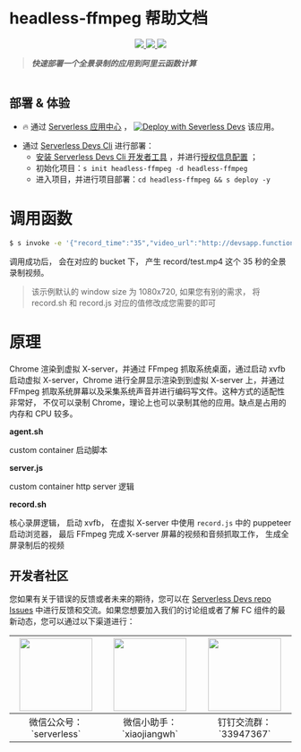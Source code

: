 # headless-ffmpeg 帮助文档

<p align="center" class="flex justify-center">
    <a href="https://www.serverless-devs.com" class="ml-1">
    <img src="http://editor.devsapp.cn/icon?package=headless-ffmpeg&type=packageType">
  </a>
  <a href="http://www.devsapp.cn/details.html?name=headless-ffmpeg" class="ml-1">
    <img src="http://editor.devsapp.cn/icon?package=headless-ffmpeg&type=packageVersion">
  </a>
  <a href="http://www.devsapp.cn/details.html?name=headless-ffmpeg" class="ml-1">
    <img src="http://editor.devsapp.cn/icon?package=headless-ffmpeg&type=packageDownload">
  </a>
</p>

<description>

> ***快速部署一个全景录制的应用到阿里云函数计算***

</description>

<table>

</table>

<codepre id="codepre">

</codepre>

<deploy>

## 部署 & 体验

<appcenter>

- :fire: 通过 [Serverless 应用中心](https://fcnext.console.aliyun.com/applications/create?template=headless-ffmpeg) ，
[![Deploy with Severless Devs](https://img.alicdn.com/imgextra/i1/O1CN01w5RFbX1v45s8TIXPz_!!6000000006118-55-tps-95-28.svg)](https://fcnext.console.aliyun.com/applications/create?template=headless-ffmpeg)  该应用。 

</appcenter>

- 通过 [Serverless Devs Cli](https://www.serverless-devs.com/serverless-devs/install) 进行部署：
    - [安装 Serverless Devs Cli 开发者工具](https://www.serverless-devs.com/serverless-devs/install) ，并进行[授权信息配置](https://www.serverless-devs.com/fc/config) ；
    - 初始化项目：`s init headless-ffmpeg -d headless-ffmpeg`   
    - 进入项目，并进行项目部署：`cd headless-ffmpeg && s deploy -y`

</deploy>

<appdetail id="flushContent">

# 调用函数

``` bash
$ s invoke -e '{"record_time":"35","video_url":"http://devsapp.functioncompute.com/video/a.mp4","output_file":"record/test.mp4"}'
```

调用成功后， 会在对应的 bucket 下， 产生 record/test.mp4 这个 35 秒的全景录制视频。

> 该示例默认的 window size 为 1080x720, 如果您有别的需求， 将 record.sh 和 record.js 对应的值修改成您需要的即可

# 原理

Chrome 渲染到虚拟 X-server，并通过 FFmpeg 抓取系统桌⾯，通过启动 xvfb 启动虚拟 X-server，Chrome 进⾏全屏显示渲染到到虚拟 X-server 上，并通过 FFmpeg 抓取系统屏幕以及采集系统声⾳并进⾏编码写⽂件。这种⽅式的适配性⾮常好， 不仅可以录制 Chrome，理论上也可以录制其他的应⽤。缺点是占⽤的内存和 CPU 较多。

**agent.sh**

custom container 启动脚本

**server.js**

custom container http server 逻辑

**record.sh**

核心录屏逻辑， 启动 xvfb， 在虚拟 X-server 中使用 `record.js` 中的 puppeteer 启动浏览器， 最后 FFmpeg 完成 X-server 屏幕的视频和音频抓取工作， 生成全屏录制后的视频

</appdetail>

<devgroup>

## 开发者社区

您如果有关于错误的反馈或者未来的期待，您可以在 [Serverless Devs repo Issues](https://github.com/serverless-devs/serverless-devs/issues) 中进行反馈和交流。如果您想要加入我们的讨论组或者了解 FC 组件的最新动态，您可以通过以下渠道进行：

<p align="center">

| <img src="https://serverless-article-picture.oss-cn-hangzhou.aliyuncs.com/1635407298906_20211028074819117230.png" width="130px" > | <img src="https://serverless-article-picture.oss-cn-hangzhou.aliyuncs.com/1635407044136_20211028074404326599.png" width="130px" > | <img src="https://serverless-article-picture.oss-cn-hangzhou.aliyuncs.com/1635407252200_20211028074732517533.png" width="130px" > |
|--- | --- | --- |
| <center>微信公众号：\`serverless\`</center> | <center>微信小助手：\`xiaojiangwh\`</center> | <center>钉钉交流群：\`33947367\`</center> | 

</p>

</devgroup>